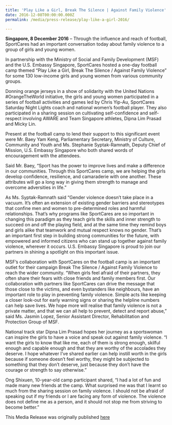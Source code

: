 ```yaml
---
title: 'Play Like a Girl, Break The Silence | Against Family Violence'
date: 2016-12-08T00:00:00.000Z
permalink: /media/press-release/play-like-a-girl-2016/

---
```




**Singapore, 8 December 2016** – Through the influence and reach of football, SportCares had an important conversation today about family violence to a group of girls and young women. 

In partnership with the Ministry of Social and Family Development (MSF) and the U.S. Embassy Singapore, SportCares hosted a one-day football camp themed “Play Like a Girl, Break The Silence / Against Family Violence” for some 130 low-income girls and young women from various community groups. 

Donning orange jerseys in a show of solidarity with the United Nations #OrangeTheWorld initiative, the girls and young women participated in a series of football activities and games led by Chris Yip-Au, SportCares Saturday Night Lights coach and national women’s football player. They also participated in a sharing session on cultivating self-confidence and self-respect involving AWARE and Team Singapore athletes, Dipna Lim Prasad and Micky Lin. 

Present at the football camp to lend their support to this significant event were Mr. Baey Yam Keng, Parliamentary Secretary, Ministry of Culture, Community and Youth and Ms. Stephanie Syptak-Ramnath, Deputy Chief of Mission, U.S. Embassy Singapore who both shared words of encouragement with the attendees. 

Said Mr. Baey, “Sport has the power to improve lives and make a difference in our communities. Through this SportCares camp, we are helping the girls develop confidence, resilience, and camaraderie with one another. These attributes will go a long way in giving them strength to manage and overcome adversities in life.”

As Ms. Syptak-Ramnath said “Gender violence doesn’t take place in a vacuum. It’s often an extension of existing gender barriers and stereotypes that confine men and women to pre-determined roles and harmful relationships. That’s why programs like SportCares are so important in changing this paradigm as they teach girls the skills and inner strength to succeed on and off the playing field, and at the same time they remind boys and girls alike that teamwork and mutual respect knows no gender. That’s an important first step in building strong communities for the future, with empowered and informed citizens who can stand up together against family violence, wherever it occurs. U.S. Embassy Singapore is proud to join our partners in shining a spotlight on this important issue. 

MSF’s collaboration with SportCares on the football camp is an important outlet for their campaign Break The Silence / Against Family Violence to reach the wider community. “When girls feel afraid of their partners, they often share their fears with close friends and family members first. Our collaboration with partners like SportCares can drive the message that those close to the victims, and even bystanders like neighbours, have an important role to play in preventing family violence. Simple acts like keeping a closer look-out for early warning signs or sharing the helpline numbers can help save lives. We hope more will realise that family violence is not a private matter, and that we can all help to prevent, detect and report abuse,” said Ms. Jasmin Lopez, Senior Assistant Director, Rehabilitation and Protection Group of MSF. 

National track star Dipna Lim Prasad hopes her journey as a sportswoman can inspire the girls to have a voice and speak out against family violence. “I want the girls to know that like me, each of them is strong enough, skilful enough and capable enough and that they are worthy of the accolades they deserve. I hope whatever I’ve shared earlier can help instill worth in the girls because if someone doesn’t feel worthy, they might be subjected to something that they don’t deserve, just because they don’t have the courage or strength to say otherwise.”

Ong Shixuen, 10-year-old camp participant shared, “I had a lot of fun and made many new friends at the camp. What surprised me was that I learnt so much from the sharing session on family violence. I should not be afraid of speaking out if my friends or I are facing any form of violence. The violence does not define me as a person, and it should not stop me from striving to become better.”

This Media Release was originally published [here](https://www.sportsingapore.gov.sg/Newsroom/Media-Releases/2016/12/Lets-Get-Real-About-Family-Violence)
